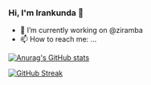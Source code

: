 ### Hi, I'm Irankunda 👋

- 🔭 I’m currently working on @ziramba
- 📫 How to reach me: ...

[![Anurag's GitHub stats](https://github-readme-stats.vercel.app/api?username=cnkunda)](https://github.com/anuraghazra/github-readme-stats)

[![GitHub Streak](https://github-readme-streak-stats.herokuapp.com?user=cnkunda)](https://git.io/streak-stats)

<!--
**cnkunda/cnkunda** is a ✨ _special_ ✨ repository because its `README.md` (this file) appears on your GitHub profile.

Here are some ideas to get you started:

- 🌱 I’m currently learning ...
- 👯 I’m looking to collaborate on building startuns in Africa
- 🤔 I’m looking for help with ...
- 💬 Ask me about ...
- 😄 Pronouns: ...
- ⚡ Fun fact: ...
-->
